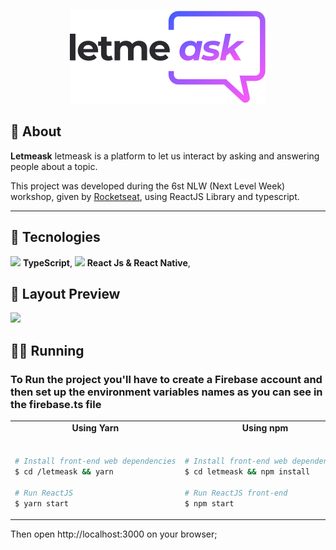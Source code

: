 <p align='center'>
  <img src='/NLW6/React/letmeask/.github/logo.svg?raw=true'/>
</p>

## 🎉 About

**Letmeask**
letmeask is a platform to let us interact by asking and answering people about a topic.

This project was developed during the 6st NLW (Next Level Week) workshop, given by [Rocketseat](https://rocketseat.com.br/), using ReactJS Library and typescript.

<hr />

## 🔌 Tecnologies

<img src="https://i.ibb.co/PZ2XZgr/ts.png" width="20"/> <b>TypeScript</b>,
<img src="https://i.ibb.co/4RHMmLQ/react.png" width="20"/> <b>React Js & React Native</b>,

## 🎨 Layout Preview

<img src='/NLW6/React/letmeask/.github/preview-nlw-6-react.gif?raw=true'/>

## 👨‍💻 Running

### To Run the project you'll have to create a Firebase account and then set up the environment variables names as you can see in the firebase.ts file

<table style="width:100%;">
<tr>
<td align="center"> <strong>Using Yarn</strong> </td> <td align="center"> <strong>Using npm</strong> </td>
</tr>
<tr>
<td>

```bash

# Install front-end web dependencies
$ cd /letmeask && yarn

# Run ReactJS
$ yarn start

```

</td>

<td>

```bash

# Install front-end web dependencies
$ cd letmeask && npm install

# Run ReactJS front-end
$ npm start
```

</td>
</table>

Then open http://localhost:3000 on your browser;
